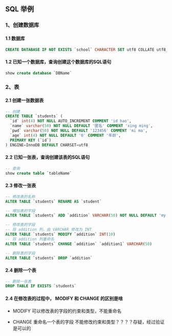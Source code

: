 ## SQL 举例

### 1、创建数据库

#### 1.1 数据库
```sql
CREATE DATABASE IF NOT EXISTS `school` CHARACTER SET utf8 COLLATE utf8_general_ci;
```

#### 1.2 已知一个数据库，查询创建这个数据库的SQL语句
```sql
show create database `DBName`
```

### 2、表

#### 2.1 创建一张数据表
```sql
-- 创建
CREATE TABLE `students` (
  `id` int(4) NOT NULL AUTO_INCREMENT COMMENT 'id hao',
  `name` varchar(50) NOT NULL DEFAULT '匿名' COMMENT 'xing ming',
  `pwd` varchar(50) NOT NULL DEFAULT '123456' COMMENT 'mi ma',
  `age` int(4) NOT NULL DEFAULT '0' COMMENT '年龄',
  PRIMARY KEY (`id`)
) ENGINE=InnoDB DEFAULT CHARSET=utf8

```

#### 2.2 已知一张表，查询创建该表的SQL语句
```sql
-- 查询
show create table `tableName`
```

#### 2.3 修改一张表
```sql
-- 修改表的名称
ALTER TABLE `students` RENAME AS `student`

-- 增加表的字段
ALTER TABLE `students` ADD `addition` VARCHAR(50) NOT NULL DEFAULT 'my addition'

-- 修改表的字段
-- 将 addition 列，由 VARCHAR 修改为 INT
ALTER TABLE `students` MODIFY `addition` INT(10)
-- 将 addition 列重命名
ALTER TABLE `students` CHANGE `addition` `addition1` VARCHAR(50)

-- 删除表的字段
ALTER TABLE `students` DROP `addition`

```

#### 2.4 删除一个表
```sql
-- 删除一张表
DROP TABLE IF EXISTS `students` 
```


#### 2.4 在修改表的过程中， MODIFY 和 CHANGE 的区别是啥
- MODIFY
可以修改表的字段的约束和类型，不能重命名

- CHANGE
重命名一个表的字段
不能修改约束和类型？？？？存疑，经过验证是可以的








